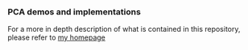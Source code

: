 ### PCA demos and implementations

For a more in depth description of what is contained in this repository, please refer to [my homepage](https://crheller.github.io/projects/2_project/)
